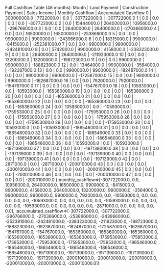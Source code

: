 Full Cashflow Table (48 months):
Month | Land Payment | Construction Payment | Sales Income | Monthly Cashflow | Accumulated Cashflow
    0 |  300000000.0 |             7722000.0 |          0.0 |     -307722000.0 |          -307722000.0
    1 |          0.0 |                   0.0 |          0.0 |              0.0 |          -307722000.0
    2 |          0.0 |            15444000.0 |   26400000.0 |       10956000.0 |          -296766000.0
    3 |          0.0 |                   0.0 |   26400000.0 |       26400000.0 |          -270366000.0
    4 |          0.0 |                   0.0 |   16500000.0 |       16500000.0 |          -253866000.0
    5 |          0.0 |                   0.0 |    9900000.0 |        9900000.0 |          -243966000.0
    6 |          0.0 |            18315000.0 |    9900000.0 |       -8415000.0 |          -252381000.0
    7 |          0.0 |                   0.0 |    9900000.0 |        9900000.0 |          -242481000.0
    8 |          0.0 |             5742000.0 |    9900000.0 |        4158000.0 |          -238323000.0
    9 |          0.0 |                   0.0 |   26400000.0 |       26400000.0 |          -211923000.0
   10 |          0.0 |                   0.0 |   13200000.0 |       13200000.0 |          -198723000.0
   11 |          0.0 |                   0.0 |    9900000.0 |        9900000.0 |          -188823000.0
   12 |          0.0 |            13464000.0 |    9900000.0 |       -3564000.0 |          -192387000.0
   13 |          0.0 |                   0.0 |    9900000.0 |        9900000.0 |          -182487000.0
   14 |          0.0 |                   0.0 |    9900000.0 |        9900000.0 |          -172587000.0
   15 |          0.0 |                   0.0 |    9900000.0 |        9900000.0 |          -162687000.0
   16 |          0.0 |                   0.0 |    7920000.0 |        7920000.0 |          -154767000.0
   17 |          0.0 |                   0.0 |          0.0 |              0.0 |          -154767000.0
   18 |          0.0 |            10593000.0 |          0.0 |      -10593000.0 |          -165360000.0
   19 |          0.0 |                   0.0 |          0.0 |              0.0 |          -165360000.0
   20 |          0.0 |                   0.0 |          0.0 |              0.0 |          -165360000.0
   21 |          0.0 |                   0.0 |          0.0 |              0.0 |          -165360000.0
   22 |          0.0 |                   0.0 |          0.0 |              0.0 |          -165360000.0
   23 |          0.0 |                   0.0 |          0.0 |              0.0 |          -165360000.0
   24 |          0.0 |            10593000.0 |          0.0 |      -10593000.0 |          -175953000.0
   25 |          0.0 |                   0.0 |          0.0 |              0.0 |          -175953000.0
   26 |          0.0 |                   0.0 |          0.0 |              0.0 |          -175953000.0
   27 |          0.0 |                   0.0 |          0.0 |              0.0 |          -175953000.0
   28 |          0.0 |                   0.0 |          0.0 |              0.0 |          -175953000.0
   29 |          0.0 |                   0.0 |          0.0 |              0.0 |          -175953000.0
   30 |          0.0 |            10593000.0 |          0.0 |      -10593000.0 |          -186546000.0
   31 |          0.0 |                   0.0 |          0.0 |              0.0 |          -186546000.0
   32 |          0.0 |                   0.0 |          0.0 |              0.0 |          -186546000.0
   33 |          0.0 |                   0.0 |          0.0 |              0.0 |          -186546000.0
   34 |          0.0 |                   0.0 |          0.0 |              0.0 |          -186546000.0
   35 |          0.0 |                   0.0 |          0.0 |              0.0 |          -186546000.0
   36 |          0.0 |            10593000.0 |          0.0 |      -10593000.0 |          -197139000.0
   37 |          0.0 |                   0.0 |          0.0 |              0.0 |          -197139000.0
   38 |          0.0 |                   0.0 |          0.0 |              0.0 |          -197139000.0
   39 |          0.0 |                   0.0 |          0.0 |              0.0 |          -197139000.0
   40 |          0.0 |                   0.0 |          0.0 |              0.0 |          -197139000.0
   41 |          0.0 |                   0.0 |          0.0 |              0.0 |          -197139000.0
   42 |          0.0 |             2871000.0 |          0.0 |       -2871000.0 |          -200010000.0
   43 |          0.0 |                   0.0 |          0.0 |              0.0 |          -200010000.0
   44 |          0.0 |                   0.0 |          0.0 |              0.0 |          -200010000.0
   45 |          0.0 |                   0.0 |          0.0 |              0.0 |          -200010000.0
   46 |          0.0 |                   0.0 |          0.0 |              0.0 |          -200010000.0
   47 |          0.0 |                   0.0 |          0.0 |              0.0 |          -200010000.0
{:monthly_cashflow=>[-307722000.0, 0.0, 10956000.0, 26400000.0, 16500000.0, 9900000.0, -8415000.0, 9900000.0, 4158000.0, 26400000.0, 13200000.0, 9900000.0, -3564000.0, 9900000.0, 9900000.0, 9900000.0, 7920000.0, 0.0, -10593000.0, 0.0, 0.0, 0.0, 0.0, 0.0, -10593000.0, 0.0, 0.0, 0.0, 0.0, 0.0, -10593000.0, 0.0, 0.0, 0.0, 0.0, 0.0, -10593000.0, 0.0, 0.0, 0.0, 0.0, 0.0, -2871000.0, 0.0, 0.0, 0.0, 0.0, 0.0], :accumulated_cashflow=>[-307722000.0, -307722000.0, -296766000.0, -270366000.0, -253866000.0, -243966000.0, -252381000.0, -242481000.0, -238323000.0, -211923000.0, -198723000.0, -188823000.0, -192387000.0, -182487000.0, -172587000.0, -162687000.0, -154767000.0, -154767000.0, -165360000.0, -165360000.0, -165360000.0, -165360000.0, -165360000.0, -165360000.0, -175953000.0, -175953000.0, -175953000.0, -175953000.0, -175953000.0, -175953000.0, -186546000.0, -186546000.0, -186546000.0, -186546000.0, -186546000.0, -186546000.0, -197139000.0, -197139000.0, -197139000.0, -197139000.0, -197139000.0, -197139000.0, -200010000.0, -200010000.0, -200010000.0, -200010000.0, -200010000.0, -200010000.0]}
